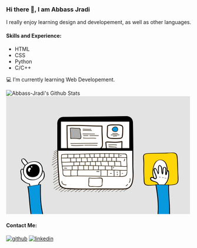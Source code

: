 ### Hi there 👋, I am Abbass Jradi

I really enjoy learning design and developement, as well as other languages.

#### Skills and Experience:
- HTML
- CSS
- Python
- C/C++


💻 I’m currently learning Web Developement.

<img align="left" alt = "Abbass-Jradi's Github Stats" src="https://github-readme-stats.vercel.app/api?username=Abbass-Jradi&show_icons=true&hide_border=true" />
                                                           

![Alt text](6M8G.gif)

#### Contact Me:

[<img src='https://cdn.jsdelivr.net/npm/simple-icons@3.0.1/icons/github.svg' alt='github' height='40'>](https://github.com/Abbass-Jradi)  [<img src='https://cdn.jsdelivr.net/npm/simple-icons@3.0.1/icons/linkedin.svg' alt='linkedin' height='40'>](https://www.linkedin.com/in/https://www.linkedin.com/in/abbas-jradi-78a027200/)  

